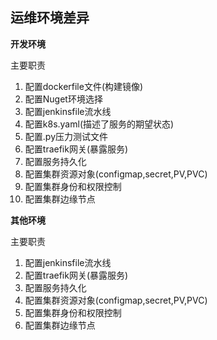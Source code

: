 
## 运维环境差异

**开发环境**

 主要职责
 1. 配置dockerfile文件(构建镜像)
 2. 配置Nuget环境选择
 3. 配置jenkinsfile流水线
 4. 配置k8s.yaml(描述了服务的期望状态)
 5. 配置.py压力测试文件
 6. 配置traefik网关(暴露服务)
 7. 配置服务持久化
 8. 配置集群资源对象(configmap,secret,PV,PVC)
 9. 配置集群身份和权限控制
 10. 配置集群边缘节点
 
**其他环境**

 主要职责
 1. 配置jenkinsfile流水线
 2. 配置traefik网关(暴露服务)
 3. 配置服务持久化
 4. 配置集群资源对象(configmap,secret,PV,PVC)
 5. 配置集群身份和权限控制
 6. 配置集群边缘节点